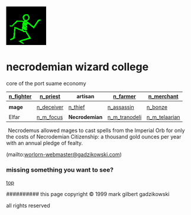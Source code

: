 ![dancer](assets/dancer.gif)

# necrodemian wizard college



 core of the port suame economy

|  [n_fighter](n_fighter.md)  |  [n_priest](n_priest.md)      | **artisan**             |  [n_farmer](n_farmer.md)            |  [n_merchant](n_merchant.md)        | 
| --------------------------- | ----------------------------- | ----------------------- | ----------------------------------- | ----------------------------------- | 
|                             |                               |                         |                                     |                                     | 
| **mage**                    |  [n_deceiver](n_deceiver.md)  |  [n_thief](n_thief.md)  |  [n_assassin](n_assassin.md)        |  [n_bonze](n_bonze.md)              | 
|                             |                               |                         |                                     |                                     | 
| Elfar                       |  [n_m_focus](n_m_focus.md)    | **Necrodemian**         |  [n_m_tranodeli](n_m_tranodeli.md)  |  [n_m_telaarian](n_m_telaarian.md)  | 

 





 

 ![xparent](assets/xparent.gif)  Necrodemus allowed mages to cast spells from the Imperial Orb for only the costs of Necrodemian Citizenship: a thousand gold ounces per year with an annual pledge of fealty. 

 (mailto:worlorn-webmaster@gadzikowski.com) 

 
### missing something you want to see?



 [top](#top) 

 
########## this page copyright © 1999 mark gilbert gadzikowski

 all rights reserved